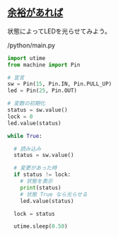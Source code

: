 ## [余裕があれば](./../front-end.md)
状態によってLEDを光らせてみよう。

/python/main.py
```python
import utime
from machine import Pin

# 宣言
sw = Pin(15, Pin.IN, Pin.PULL_UP)
led = Pin(25, Pin.OUT)

# 変数の初期化
status = sw.value()
lock = 0
led.value(status)

while True:

  # 読み込み
  status = sw.value()

  # 変更があった時
  if status != lock:
    # 状態を表示
    print(status)
    # 状態 True なら光らせる
    led.value(status)

  lock = status

  utime.sleep(0.50)
```